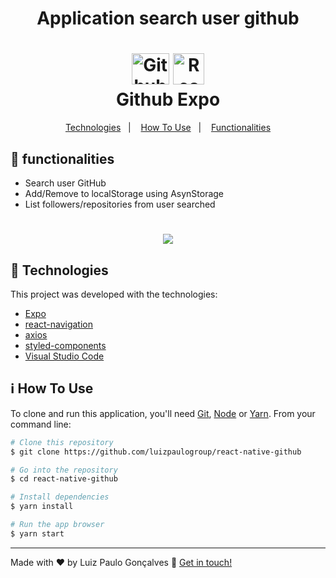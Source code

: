 <h1 align="center">Application search user github</h1>

<h1 align="center">
    <img alt="Github logo" width="60px" height="50px" src="https://github.com/luizpaulogroup/react-native-github/blob/master/src/Gif/github.png">
    <img alt="React logo" width="50px" height="50px" src="https://github.com/luizpaulogroup/react-native-github/blob/master/src/Gif/expo.png" />
    <br>
    Github Expo
</h1>

<p align="center">
  <a href="#rocket-technologies">Technologies</a>&nbsp;&nbsp;&nbsp;|&nbsp;&nbsp;&nbsp;
  <a href="#information_source-how-to-use">How To Use</a>&nbsp;&nbsp;&nbsp;|&nbsp;&nbsp;&nbsp;
  <a href="#pencil-functionalities">Functionalities</a>
</p>

## :pencil: functionalities
- Search user GitHub
- Add/Remove to localStorage using AsynStorage
- List followers/repositories from user searched

<h1 align="center"><img src="https://github.com/luizpaulogroup/mygit/blob/master/src/Gif/GIF.gif" /></h1>

## :rocket: Technologies

This project was developed with the technologies:

-  [Expo](https://expo.io/)
-  [react-navigation](https://reactnavigation.org/)
-  [axios](https://github.com/axios/axios)
-  [styled-components](https://www.styled-components.com/)
-  [Visual Studio Code](https://code.visualstudio.com/)

## :information_source: How To Use

To clone and run this application, you'll need [Git](https://git-scm.com), [Node](https://nodejs.org/en/) or [Yarn](https://yarnpkg.com/). From your command line:

```bash
# Clone this repository
$ git clone https://github.com/luizpaulogroup/react-native-github

# Go into the repository
$ cd react-native-github

# Install dependencies
$ yarn install

# Run the app browser
$ yarn start

```

---

Made with ♥ by Luiz Paulo Gonçalves :wave: [Get in touch!](https://www.linkedin.com/in/luiz-paulo/)
